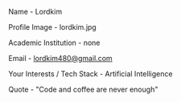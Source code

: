 Name - Lordkim

Profile Image - lordkim.jpg

Academic Institution - none 

Email - lordkim480@gmail.com  

Your Interests / Tech Stack - Artificial Intelligence

Quote - "Code and coffee are never enough"